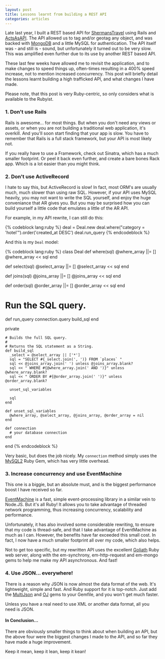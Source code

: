 ```yaml
---
layout: post
title: Lessons learnt from building a REST API
categories: articles
---
```


Late last year, I built a REST based API for [ShermansTravel](http://www.shermanstravel.com) using Rails and [ActsAsAPI](https://github.com/fabrik42/acts_as_api). The API allowed us to tag and/or geotag any object, and was backed with [MongoDB](http://mongodb.org) and a little MySQL for authentication. The API itself was - and still is - sound, but unfortunately it turned out to be very slow. This was amplified even further due to its use by another REST based API.

These last few weeks have allowed me to revisit the application, and to make changes to speed things up, often-times resulting in a 400% speed increase, not to mention increased concurrency. This post will briefly detail the lessons learnt building a high trafficked API, and what changes I have made.

<!-- more -->

Please note, that this post is very Ruby-centric, so only considers what is available to the Rubyist.

### 1. Don't use Rails

Rails is awesome... for most things. But when you don't need any views or assets, or when you are not building a traditional web application, it's overkill. And you'll soon start finding that your app is slow. You have to remember that Rails is a full stack framework, but your API is most likely not.

If you really have to use a Framework, check out Sinatra, which has a much smaller footprint. Or peel it back even further, and create a bare bones Rack app. Which is a lot easier than you might think.


### 2. Don't use ActiveRecord

I hate to say this, but ActiveRecord is slow! In fact, most ORM's are usually much, much slower than using raw SQL. However, if your API uses MySQL heavily, you may not want to write the SQL yourself, and enjoy the huge conveniance that AR gives you. But you may be surprised how you can build yourself a little code that emulates a little of the AR API.

For example, in my API rewrite, I can still do this:

{% codeblock lang:ruby %}
deal = Deal.new
deal.where("category = 'hotel'").order('created_at DESC')
deal.run_query
{% endcodeblock %}

And this is my `Deal` model:

{% codeblock lang:ruby %}
class Deal
  def where(sql)
    @where_array ||= []
    @where_array << sql
  end

  def select(sql)
    @select_array ||= []
    @select_array << sql
  end

  def joins(sql)
    @joins_array ||= []
    @joins_array << sql
  end

  def order(sql)
    @order_array ||= []
    @order_array << sql
  end

  # Run the SQL query.
  def run_query
    connection.query build_sql
  end

  private

    # Builds the full SQL query.
    #
    # Returns the SQL statement as a String.
    def build_sql
      _select = @select_array || ['*']
      sql = "SELECT #{_select.join(', ')} FROM `places` "
      sql << @joins_array.join(' ') unless @joins_array.blank?
      sql << " WHERE #{@where_array.join(' AND ')}" unless @where_array.blank?
      sql << " ORDER BY #{@order_array.join(' ')}" unless @order_array.blank?

      unset_sql_variables

      sql
    end

    def unset_sql_variables
      @where_array, @select_array, @joins_array, @order_array = nil
    end

    def connection
      # your database connection
    end
end
{% endcodeblock %}

Very basic, but does the job nicely. My `connection` method simply uses the [MySQL2](https://github.com/brianmario/mysql2) Ruby Gem, which has very little overhead.


### 3. Increase concurrency and use EventMachine

This one is a biggie, but an absolute must, and is the biggest performance boost I have received so far.

[EventMachine](http://rubyeventmachine.com/) is a fast, simple event-processing library in a similar vein to Node.JS. But it's all Ruby! It allows you to take advantage of threaded network programming, thus increasing concurrency, scalability and performance.

Unfortunately, it has also involved some considerable rewriting, to ensure that my code is thread-safe, and that I take advantage of EventMachine as much as I can. However, the benefits have far exceeded this small cost. In fact, I now have a much smaller footprint all over my code, which also helps.

Not to get too specific, but my rewritten API uses the excellent [Goliath](http://postrank-labs.github.com/goliath/) Ruby web server, along with the em-synchrony, em-http-request and em-mongo gems to help me make my API asynchronous. And fast!


### 4. Use JSON... everywhere!

There is a reason why JSON is now almost the data format of the web. It's lightweight, simple and fast. And Ruby support for it is top-notch. Just add the [MultiJson](https://github.com/intridea/multi_json) and [OJ](https://github.com/ohler55/oj) gems to your Gemfile, and you won't get much faster.

Unless you have a real need to use XML or another data format, all you need is JSON.


#### In Conclusion...

There are obviously smaller things to think about when building an API, but the above four were the biggest changes I made to the API, and so far they have made a huge improvement.

Keep it mean, keep it lean, keep it kean!